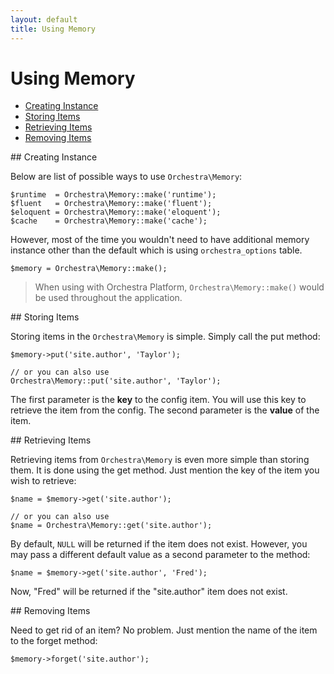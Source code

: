 ```yaml
---
layout: default
title: Using Memory
---
```


Using Memory
==============

* [Creating Instance](#create-instance)
* [Storing Items](#storing-items)
* [Retrieving Items](#retrieving-items)
* [Removing Items](#removing-items)

<article id="create-instance">
## Creating Instance

Below are list of possible ways to use `Orchestra\Memory`:

	$runtime  = Orchestra\Memory::make('runtime');
	$fluent   = Orchestra\Memory::make('fluent');
	$eloquent = Orchestra\Memory::make('eloquent'); 
	$cache    = Orchestra\Memory::make('cache');

However, most of the time you wouldn't need to have additional memory instance other than the default which is using `orchestra_options` table.

	$memory = Orchestra\Memory::make();

> When using with Orchestra Platform, `Orchestra\Memory::make()` would be used throughout the application.

</article>

<article id="storing-items">
## Storing Items

Storing items in the `Orchestra\Memory` is simple. Simply call the put method:

	$memory->put('site.author', 'Taylor');

	// or you can also use
	Orchestra\Memory::put('site.author', 'Taylor');

The first parameter is the **key** to the config item. You will use this key to retrieve the item from the config. The second parameter is the **value** of the item.

</article>

<article id="retrieving-items">
## Retrieving Items

Retrieving items from `Orchestra\Memory` is even more simple than storing them. It is done using the get method. Just mention the key of the item you wish to retrieve:

	$name = $memory->get('site.author');

	// or you can also use
	$name = Orchestra\Memory::get('site.author');

By default, `NULL` will be returned if the item does not exist. However, you may pass a different default value as a second parameter to the method:

	$name = $memory->get('site.author', 'Fred');

Now, "Fred" will be returned if the "site.author" item does not exist.

</article>

<article id="removing-items">
## Removing Items

Need to get rid of an item? No problem. Just mention the name of the item to the forget method:

	$memory->forget('site.author');

</article>